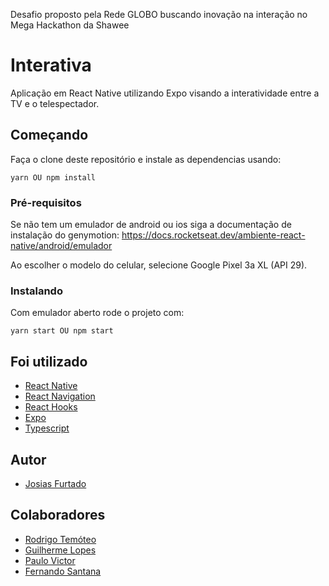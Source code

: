 Desafio proposto pela Rede GLOBO buscando inovação na interação no Mega Hackathon da Shawee

# Interativa

Aplicação em React Native utilizando Expo visando a interatividade entre a TV e o telespectador.

## Começando

Faça o clone deste repositório e instale as dependencias usando:

```
yarn OU npm install
```

### Pré-requisitos

Se não tem um emulador de android ou ios siga a documentação de instalação do genymotion: https://docs.rocketseat.dev/ambiente-react-native/android/emulador

Ao escolher o modelo do celular, selecione Google Pixel 3a XL (API 29).

### Instalando

Com emulador aberto rode o projeto com:

```
yarn start OU npm start
```

## Foi utilizado

- [React Native](https://facebook.github.io/react-native/docs/getting-started)
- [React Navigation](https://reactnavigation.org/docs/en/getting-started.html)
- [React Hooks](https://pt-br.reactjs.org/docs/hooks-overview.html)
- [Expo](https://docs.expo.io/versions/latest/)
- [Typescript](https://www.typescriptlang.org/docs/home.html)

## Autor

- [Josias Furtado](https://github.com/josiasfurtado)

## Colaboradores

- [Rodrigo Temóteo](https://github.com/rodrigoatemoteo)
- [Guilherme Lopes](https://github.com/guilhermecostalopes)
- [Paulo Victor](https://github.com/paulovictorBraw)
- [Fernando Santana](https://github.com/NandoSantana)

